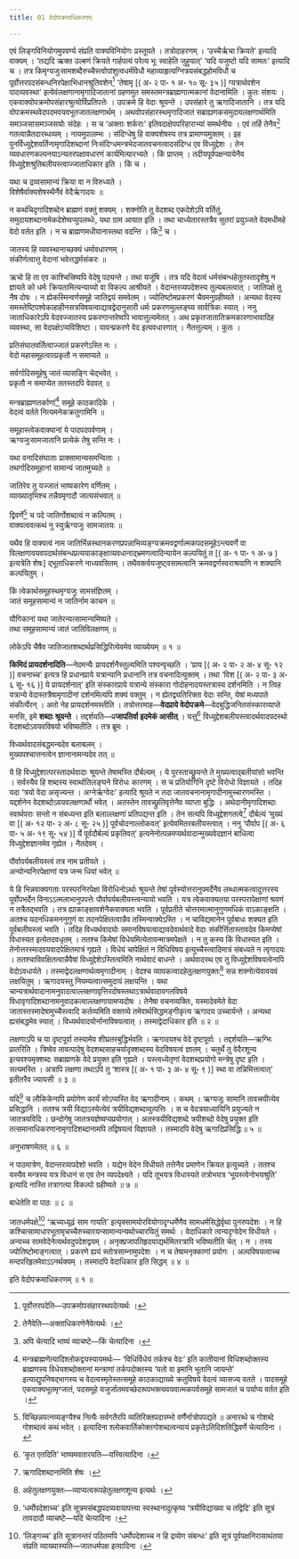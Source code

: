 ```yaml
---
title: 01 वेदोपक्रमाधिकरणम्

---
```

एवं लिङ्गविनियोगमुपवर्ण्य संप्रति वाक्यविनियोगः प्रस्तूयते । तत्रोदाहरणम् । ‘उच्चैर्ऋचा क्रियते’ इत्यादि वाक्यम् । ‘तद्यदि ऋक्त उल्बणं क्रियते गार्हपत्यं परेत्य भूः स्वाहेति जुहुयात्’ ‘यदि यजुष्टो यदि सामतः’ इत्यादि च । तत्र किमृग्यजुःसामशब्दैरुच्चैस्त्वोपांशुत्वधर्मविधौ महाव्याहृत्यग्नित्रयसंबद्धहोमविधौ च पूर्वोत्तरपदसंबन्धनिरपेक्षाभिधानश्रुतिवशेन[^1] ‘तेषामृ \[( अ॰ २ पा॰ १ अ॰ १० सू॰ ३५ )\] ग्यत्रार्थवशेन पादव्यवस्था’ इत्येवंलक्षणानामृगादिजातानां ग्रहणमुत समस्तमन्त्रब्राह्मणात्मकानां वेदानामिति । कुतः संशयः । एकवाक्योपक्रमोपसंहारश्रुत्योर्विप्रतिपत्तेः । उपक्रमे हि वेदाः श्रूयन्ते । उपसंहारे तु ऋगादिजातानि । तत्र यदि वोपक्रमस्थवेदपदमवयवभूतजातलक्षणार्थम् । अथवोपसंहारस्थमृगादिजातं सब्राह्यणकसमुदायलक्षणार्थमिति समञ्जसासमञ्जसयोः संदेहः । स च ‘अक्ताः शर्कराः’ इतिवदाक्षेपपरिहाराभ्यां समर्थनीयः । एवं तर्हि तेनैव[^2] गतत्वान्नैतदारब्धव्यम् । नायमुपालम्भः । संदिग्धेषु हि वाक्यशेषस्य तत्र प्रामाण्यमुक्तम् । इह पुनर्विध्युद्देशवर्तिनामृगादिशब्दानां निःसंदिग्धमन्त्रभेदजातवचनत्वादसंदिग्ध एव विध्युद्देशः । तेन व्यवधारणकल्पनयाऽन्यतरपक्षावधारणं कार्यमित्यारभ्यते । किं प्राप्तम् । तदीयपूर्वपक्षन्यायेनैव विध्युद्देशश्रुतिबलीयस्त्वाज्जाताधिकार इति । किं च ।

[^1]: पूर्वोत्तरपदेति—उपक्रमोपसंहारस्थपदेत्यर्थः ।


[^2]: तेनैवेति—अक्ताधिकरणेनैवेत्यर्थः ।


यथा च द्रव्यसामान्यं क्रिया वा न विरुध्यते ।  
विशेषैर्वाक्यशेषस्थैर्नैवं वेदैर्ऋगादयः ॥  


न कथंचिदृगादिशब्देन ब्राह्मणं वक्तुं शक्यम् । शक्नोति तु वेदशब्द एकदेशेऽपि वर्तितुं, समुदायशब्दानामेकदेशेष्वप्युपलब्धेः, यथा ग्राम आयात इति । तथा चाध्येतारस्तत्रैव सुतरां प्रयुञ्जते वेदमधीमहे वेदो वर्तत इति । न च ब्राह्मणमधीयानास्तथा वदन्ति । किं[^3] च ।

[^3]: अपि चेत्यादि भाष्यं व्याचष्टे—किं चेत्यादिना ।


जातस्य हि व्यवस्थानाच्छक्यं धर्मावधारणम् ।  
संकीर्णत्वात्तु वेदानां भवेत्तद्धर्मसंकरः ॥  


ऋचो हि ता एव काश्चित्त्रिष्वपि वेदेषु पठ्यन्ते । तथा यजूंषि । तत्र यदि वेदत्वं धर्मसंबन्धहेतुतस्तादृशेषु न ज्ञायते को धर्मः क्रियतामित्यन्याय्यो वा विकल्प आश्रीयते । वेदान्तरव्यपदेशस्य तुल्यबलत्वात् । जातिपक्षे तु नैष दोषः । न ह्येकस्मिन्वर्णसमूहे जातिद्वयं समवेतम् । ज्योतिष्टोमप्रकरणं चैवमनुग्रहीष्यते । अन्यथा वेदस्य समस्तेष्टिपश्वेकाहाहीनसत्रविषयत्वाद्यावद्वेदानुसारी धर्मः प्रकरणमुल्लङ्घ्य सार्वत्रिकः स्यात् । ननु जाताधिकारेऽपि वेदवज्जातस्य प्रकरणान्तरेष्वपि भावात्तुल्यमेतत् । अथ प्रकृतजातातिक्रमकारणाभावादिह व्यवस्था, सा वेदपक्षेऽप्यविशिष्टा । यावन्प्रकरणे वेद इत्यवधारणात् । नैतत्तुल्यम् । कुतः ।

प्रतिसंघातवर्तित्वाज्जातं प्रकरणेऽस्ति नः ।  
वेदो महासमूहत्वात्प्रकृतौ न समाप्यते ॥  


सर्वर्गादिसमूहेषु जातं व्यासङ्गि चेद्भवेत् ।  
प्रकृतौ न समाप्येत ततस्तदपि वेदवत् ॥  


मन्त्रब्राह्मणतर्काणां[^4] समूहे काठकादिके ।  
वेदत्वं वर्तते नित्यमनेकक्रतुगामिनि ॥  

[^4]: मन्त्रब्राह्मणेत्यादिश्लोकद्वयस्यायमर्थः— ‘विधिर्विधेयं तर्कश्च वेदः’ इति कातीयानां विधिशब्दोक्तस्य ब्राह्मणस्य विधेयशब्दोक्तानां मन्त्राणां तर्कपदोक्तस्य ‘यतो वा इमानि भूतानि जायन्ते’ इत्याद्युपनिषद्भागस्य च वेदत्वस्मृतेस्तत्समूहे काठकाद्याख्ये क्रतुविषये वेदत्वं व्यासज्य वतते । पादसमूहे एकवाक्यभूतमृग्जातं, पदसमूहे यजुर्जातमवच्छेदरूपभक्त्यवयवात्मकपर्वसमूहे सामजातं च पर्याप्य वर्तत इति ।



समूहास्त्वेकवाक्यानां ये पादपदपर्वणाम् ।  
ऋग्यजुःसामजातानि प्रत्येकं तेषु सन्ति नः ।  


यथा वनादिसंघाताः प्राक्सामान्यसमन्विताः ।  
तथर्गादिसमूहानां सामान्यं जातमुच्यते ॥  


जातिरेव तु यज्जातं भाष्यकारेण वर्णितम् ।  
व्याख्यातृभिश्च तन्नैवमृगादौ जात्यसंभवात् ॥  


द्विवर्णे[^5] च पदे जातिर्गोशब्दत्वं न कल्पितम् ।  
वाक्यत्ववत्कथं नु स्युर्ऋग्यजुः सामजातयः ॥  

[^5]: विच्छिन्नयत्नव्यङ्ग्यैश्च नित्यैः सर्वगतैरपि व्यतिरिक्तपदारम्भो वर्णैर्नात्रोपपद्यते ॥ अनारब्धे च गोशब्दे गोशब्दत्वं कथं भवेत् । इत्यादिना श्लोकवार्तिकोक्तगोशब्दत्वन्यायं प्रकृतेऽतिदिशतिद्धिवर्णे चेत्यादिना ।



यथैव हि वाक्यत्वं नाम जातिर्भिन्नस्थानकरणप्रपन्नाभिव्यङ्ग्यक्रमवद्वर्णात्मकपदसमूहेऽन्त्यवर्णे वा विलक्षणावयवपदार्थसंबन्धप्रत्ययाकाङ्क्षाव्यवधानाद्भ्रमणत्वादिन्यायेन कल्पयितुं त \[( अ॰ १ पा॰ १ अ॰ ७ ) इत्यत्रेति शेषः\] द्भूताधिकरणे नाध्यवसितम् । तथैवर्क्त्वयजुष्ट्वसामत्वानि क्रमवद्वर्णस्वराश्रयाणि न शक्यानि कल्पयितुम् ।

किं त्वेकार्थसमूहस्थमृग्यजुः सामसंज्ञितम् ।  
जातं समूहसामान्यं न जातिर्नाम काचन ॥  


यौगिकानां यथा जातेरन्यत्सामान्यमिष्यते ।  
तथा समूहसामान्यं जातं जातिविलक्षणम् ॥  


लोकेऽपि चैषैव जातिजातशब्दार्थप्रसिद्धिरित्येवमेव व्याख्येयम् ॥ १ ॥

**किमिदं प्रायदर्शनादिति**—नेदमन्यैः प्रायदर्शनैस्तुल्यमिति पश्यन्पृच्छति । ‘प्राय \[( अ॰ २ पा॰ २ अ॰ ४ सू॰ १२ )\] वचनाच्च’ इत्यत्र हि प्रधानप्राये यत्रान्यानि प्रधानानि तत्र वचनादित्युक्तम् । तथा ‘विश \[( अ॰ २ पा॰ ३ अ॰ ६ सू॰ १६ )\] ये प्रायदर्शनात्’ इति संस्कारप्राये यत्रान्ये संस्कारा गोदोहनादयस्तत्रास्य दर्शनमिति । न त्विह यत्रान्ये वेदास्तत्रैषामृगादीनां दर्शनमित्यपि शक्यं वक्तुम् । न ह्येतद्व्यतिरिक्ता वेदाः सन्ति, येषां मध्यपाते संकीर्त्येरन् । अतो नेह प्रायदर्शनमस्तीति । तत्रोत्तरमाह—**वेदप्राये वेदोपक्रमे**—वेदबुद्धिजनितसंस्कारव्याप्ते मनसि, इमे **शब्दाः श्रूयन्ते** । तद्दर्शयति—प्र**जापतिर्वा इदमेकं आसीत्** । यत्तु[^6] विध्युद्देशबलीयस्त्वादर्थवादपदस्थो वेदशब्दोऽवयवविषयो भविष्यतीति । तत्र ब्रूमः ।

[^6]: ‘कुत एतदिति’ भाष्यमवतारयति—यत्त्वित्यादिना ।


विध्यर्थवादसंबद्धमन्यदेव बलाबलम् ।  
मुख्यपश्चात्तनत्वेन ज्ञानानामन्यदेव तत् ॥  


ये हि विध्युद्देशात्परस्तादर्थवादाः श्रूयन्ते तेषामस्ति दौर्बल्यम् । ये पुरस्ताच्छ्रूयन्ते ते मुख्यत्वाद्बलीयांसो भवन्ति । सर्वस्यैव हि शब्दस्य स्वार्थातिलङ्घने विरोधः कारणम् । स च प्रतियोगिनि दृष्टे विरोधो विज्ञायते । तदिह यदा ‘त्रयो वेदा असृज्यन्त । अग्नेर्ऋग्वेदः’ इत्यादि श्रूयते न तदा जातवचनानामृगादीनामुच्चारणमस्ति । यद्दर्शनेन वेदशब्दोऽवयवलक्षणार्थो भवेत् । अतस्तेन तावच्छ्रुतिवृत्तेनैव व्याप्ता बुद्धिः । अथेदानीमृगादिशब्दाः स्वार्थपराः सन्तो न संबध्यन्त इति बलाल्लक्षणां प्रतिपद्यन्त इति । तेन सत्यपि विध्युद्देशगतत्वे[^7] दौर्बल्यं ‘मुख्यं वा \[( अ॰ १२ पा॰ २ अ॰ ८ सू॰ २५ )\]  पूर्वचोदनाल्लोकवत्’ इत्येवमितरबलीयस्त्वात् । ननु ‘पौर्वाप \[( अ॰ ६ पा॰ ५ अ॰ १९ सू॰ ५४ )\] र्ये पूर्वदौर्बल्यं प्रकृतिवत्’ इत्यनेनोत्पन्नमप्यर्थवादान्मुख्यवेदज्ञानं बाधित्वा विध्युद्देशज्ञानमेव गृह्येत । नैतदेवम् ।

[^7]: ऋगादिशब्दानामिति शेषः ।


पौर्वापर्यबलीयस्त्वं तत्र नाम प्रतीयते ।  
अन्योन्यनिरपेक्षाणां यत्र जन्म धियां भवेत् ॥  


ये हि भिन्नवाक्यगताः परस्परनिरपेक्षा विरोधिनोऽर्थाः श्रूयन्ते तेषां पूर्वस्योत्तरानुपमर्देनैव लब्धात्मकत्वादुत्तरस्य पूर्वोपभर्देन विनाऽऽत्मलाभानुपपत्तेः पौर्वापर्यबलीयस्त्वन्यायो भवति । यत्र त्वेकवाक्यतया परस्परापेक्षाणां श्रवणं न तत्रैतद्भवति । तत्र ह्याकाङ्क्षावशेनैकवाक्यता भवति । पूर्वप्रतीते चोत्तरमात्मानुगुणमधिकं वाऽकाङ्क्षति । अतश्च यदनधिकमननुगुणं वा तदनपेक्षितत्वान्नैव तस्मिन्वाक्येऽस्ति । न चाविद्यमानेन पूर्वबाधः शक्यत इति पूर्वबलीयस्त्वं भवति । तदिह विध्यर्थवादयोः समानविषयत्वाद्यावदेवार्थवादे वेदाः संकीर्त्तितास्तावदेव किमप्येषां विधास्यत इत्येतदवधृतम् । ततश्च किमेषां विधेयमित्येतावन्मात्रमपेक्षते । न तु कस्य किं विधास्यत इति । तेनोत्तरस्मादवयवादपेक्षितमात्रं गृह्यते । विधेयं चापेक्षितं न विधिविषय इत्युच्चैस्त्वादिमात्रं संबध्यते न त्वृगादयः । ततश्चाविवक्षितत्वान्नैवैषां विध्युद्देशेऽस्तित्वमिति नार्थवादं बाधन्ते । अर्थवादस्थ एव तु विध्युद्देशविषयत्वेनापि वेदोऽवधार्यते । तस्माद्वेदलक्षणार्थत्वमृगादीनाम् । वेदश्च व्यापकत्वादहेतुलक्षणयुक्तः[^8] सन्न शक्नोत्येवावयवं लक्षयितुम् । ऋगादयस्तु नियम्यत्वात्समुदायं लक्षयन्ति । यथा चान्यत्रार्थवादानामनुवादत्वाल्लक्षणावृत्तिरदोषस्तथाऽत्रार्थवादावगतविषये विधावृगादिशब्दानामनुवादकत्वाल्लक्षणायामप्यदोषः । तेनैषा वचनव्यक्तिः, यस्मादेवमेते वेदा जातास्तस्मादेषामुच्चैस्त्वादि कर्तव्यमिति वक्तव्ये तमेवार्थसिद्धमङ्गीकृत्य ऋगादय उच्चार्यन्ते । अन्यथा ह्यसंबद्धमेव स्यात् । विध्यर्थवादयोर्नानाविषयत्वात् । तस्माद्वेदाधिकार इति ॥ २ ॥

[^8]: अहेतुलक्षणयुक्तः—व्याप्यत्वरूपहेतुलक्षणशून्य इत्यर्थः ।


लक्षणाऽपि च या दृष्टपूर्वा तस्यामेव शीघ्रतरबुद्धिर्भवति । ऋगादयश्च वेदे दृष्टपूर्वाः । तद्दर्शयति—ऋग्भिः प्रातरिति । त्रिष्वेव तावत्पादेषु वेदशब्दसाहचर्यादृक्शब्दस्य वेदविषयत्वं ज्ञातम् । चतुर्थे तु वेदैरशून्य इत्यवश्यमृक्शब्दः सब्राह्मणके वेदे प्रयुक्त इति गृह्यते । यस्त्वध्येतृणां वेदशब्दप्रयोगो मन्त्रेषु दृष्ट इति । सत्यमस्ति । अत्रापि लक्षणा तथाऽपि तु ‘शास्त्र \[( अ॰ १ पा॰ ३ अ॰ ४ सू॰ ९ )\] स्था वा तन्निमित्तत्वात्’ इतीतरैव ज्यायसी ॥ ३ ॥

यदि[^9] च लौकिकेनापि प्रयोगेण कार्यं सोऽप्यस्ति वेद ऋगादीनाम् । कथम् । ऋग्यजुः सामानि तावत्त्रयीत्येव प्रसिद्धानि । ततश्च त्रयी विद्याऽस्येत्येवं त्रयीविद्यशब्दव्युत्पत्तिः । स च वेदत्रयाध्यायिनि प्रयुज्यते न जातत्रयविदि । छन्दोगेषु जातत्रयज्ञेष्वप्यप्रयोगात् । अतस्त्रयीविद्यशब्दे त्रयीशब्दो वेदेषु प्रयुक्त इति तत्समानाधिकरणानामृगादिशब्दानामपि तद्विषयत्वं विज्ञायते । तस्मादपि वेदेषु ऋगादिप्रसिद्धिः॥ ५ ॥

[^9]: ‘धर्मोपदेशाच्च’ इति सूत्रमसंबद्धपदव्यवायापत्त्या स्वस्थानादुत्कृष्य ‘त्रयीविद्याख्या च तद्विदि’ इति सूत्रं तावदादौ व्याचष्टे—यदि चेत्यादिना ।


अनुभाषणमेतत् ॥ ६ ॥

न पाठमात्रेण, वेदान्तरव्यपदेशो भवति । यद्येन वेदेन विधीयते तत्तेनैव प्रमाणेन क्रियत इत्युच्यते । ततश्च यस्यैव मन्त्रस्य यत्र विधानं स एव तेन व्यपदेक्ष्यते । यदि तूभयत्र विधास्यते तत्रोभयत्र ‘भूयस्त्वेनोभयश्रुति’ इत्यादि नास्ति तत्रागत्या विकल्पो ग्रहीष्यते ॥ ७ ॥

बाधेतेति वा पाठः ॥ ८ ॥

जातधर्मपक्षे[^10] ‘ऋच्यध्यूढं साम गायति’ इत्यृक्सामयोरवियोगादृग्धर्मेणैव सामधर्मसिद्धेर्वृथा पुनरुपदेशः । न हि कश्चित्सामाधारभूतामृचच्चैरुच्चारयन्सामान्यन्यथोच्चारयितुं समर्थः । वेदाधिकारे त्वन्यदृग्वेदेन विधीयते । अन्यच्च सामवेदेनेत्यर्थवदुपदेशद्वयम् । अनृक्प्रजापतिहृदयाद्यर्थमितरत्रापि भविष्यतीति चेत् । न । तस्य ज्योतिष्टोमाङ्गत्वात् । प्रकरणे ह्ययं स्तोत्रसाम्नामुपदेशः । न च तेषामनृक्काणां प्रयोगः । अल्पविषयत्वाच्च मन्दपरिहृतमेवाऽऽनर्थक्यम् । तस्मादपि वेदाधिकार इति सिद्धम् ॥ ४ ॥

[^10]: ‘लिङ्गच्च’ इति सूत्रानन्तरं पठितमपि ‘धर्मोपदेशाच्च न हि द्रव्येण संबन्धः’ इति सूत्रं पूर्वपक्षनिरासाथंतया संप्रति व्याख्यास्यति—जातधर्मपक्ष इत्यादिना ।


इति वेदोपक्रमाधिकरणम् ॥ १ ॥